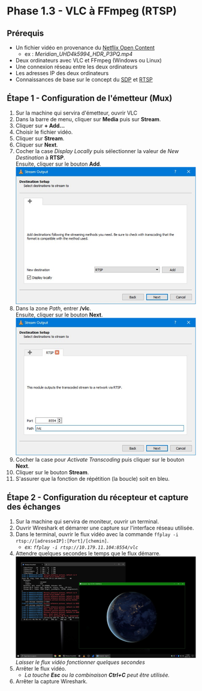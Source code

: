 # Phase 1.3 - VLC à FFmpeg (RTSP)

## Prérequis
- Un fichier vidéo en provenance du [Netflix Open Content](https://opencontent.netflix.com/)
    - ex : *Meridian_UHD4k5994_HDR_P3PQ.mp4*
- Deux ordinateurs avec VLC et FFmpeg (Windows ou Linux)
- Une connexion réseau entre les deux ordinateurs
- Les adresses IP des deux ordinateurs
- Connaissances de base sur le concept du [SDP](https://en.wikipedia.org/wiki/Session_Description_Protocol) et [RTSP](https://www.rfc-editor.org/info/rfc2326)

## Étape 1 - Configuration de l'émetteur (Mux)
1. Sur la machine qui servira d'émetteur, ouvrir VLC
2. Dans la barre de menu, cliquer sur **Media** puis sur **Stream**.
3. Cliquer sur **+ Add...**
4. Choisir le fichier vidéo.
5. Cliquer sur **Stream**.
6. Cliquer sur **Next**.
7. Cocher la case *Display Locally* puis sélectionner la valeur de *New Destination* à **RTSP**.\
Ensuite, cliquer sur le bouton **Add**.\
![vlc_etape1_7](./img/p1.3_vlc_pic7.png)
8. Dans la zone *Path*, entrer **/vlc**.\
Ensuite, cliquer sur le bouton **Next**.\
![vlc_etape1_8](./img/p1.3_vlc_pic8.png)
9. Cocher la case pour *Activate Transcoding* puis cliquer sur le bouton **Next**.
10. Cliquer sur le bouton **Stream**.
11. S'assurer que la fonction de répétition (la boucle) soit en bleu.

## Étape 2 - Configuration du récepteur et capture des échanges
1. Sur la machine qui servira de moniteur, ouvrir un terminal.
2. Ouvrir Wireshark et démarrer une capture sur l'interface réseau utilisée.
3. Dans le terminal, ouvrir le flux vidéo avec la commande `ffplay -i rtsp://[adresseIP]:[Port]/[chemin]`.
    - *ex: `ffplay -i rtsp://10.179.11.104:8554/vlc`*
4. Attendre quelques secondes le temps que le flux démarre.\
![Photo du flux vidéo et du terminal](./img/p1.3_cmd_pic3.png)\
*Laisser le flux vidéo fonctionner quelques secondes*
5. Arrêter le flux vidéo.
    - *La touche **Esc** ou la combinaison ***Ctrl+C*** peut être utilisée.*
6. Arrêter la capture Wireshark.


